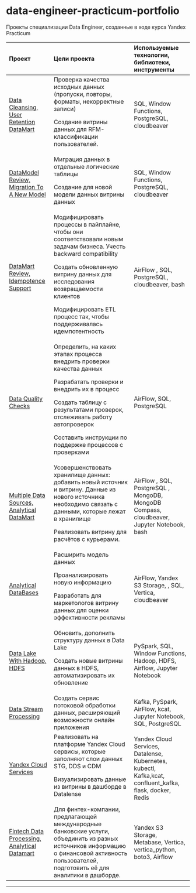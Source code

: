 # data-engineer-practicum-portfolio
Проекты специализации Data Engineer, созданные в ходе курса Yandex Practicum  

| Проект              | Цели проекта           | Используемые технологии, библиотеки, инструменты|
| :-------------------- | :--------------------- |:---------------------------|
| [Data Cleansing, User Retention DataMart](</1 Data Cleansing, User Retention DataMart Creation/README.md>)         | Проверка качества исходных данных (пропуски, повторы, форматы, некорректные записи)   <P><P>Создание витрины данных для RFM-классификации пользователей.           | SQL, Window Functions,  PostgreSQL, cloudbeaver |
| [DataModel Review, Migration To A New Model](</2 DWH, DataModel Review, Migration to New Model/README.md>) | Миграция данных в отдельные логические таблицы  <P><P>Создание для новой модели данных витрины данных   | SQL, Window Functions, PostgreSQL, cloudbeaver          |
| [DataMart Review, Idempotence Support](</3 ETL Update, DataMart Review, Idempotence/README.md>)         | Модифицировать процессы в пайплайне, чтобы они соответствовали новым задачам бизнеса. Учесть backward compatibility <P><P>Создать обновленную витрину данных для исследования возвращаемости клиентов<P><P>Модифицировать ETL процесс так, чтобы поддерживалась идемпотентность         | AirFlow , SQL, PostgreSQL, cloudbeaver, bash         |
| [Data Quality Checks](</4 Check Data Quality, Check Pipeline/README.md>)     | Определить, на каких этапах процесса внедрить проверки качества данных <P><P>Разрабатать проверки и внедрить их в процесс <P><P>Создать таблицу с результатами проверок, отслеживать работу автопроверок <P><P>Составить инструкции по поддержке процессов с проверками          | AirFlow, SQL, PostgreSQL         |
| [Multiple Data Sources, Analytical DataMart](</5 DWH With Multiple Sources, DataMart Creation/README.md>)        | Усовершенствовать хранилище данных: добавить новый источник и витрину. Данные из нового источника необходимо связать с данными, которые лежат в хранилище <P><P>Реализовать витрину для расчётов с курьерами.           | AirFlow , SQL, PostgreSQL , MongoDB, MongoDB Compass, cloudbeaver, Jupyter Notebook, bash          |
| [Analytical DataBases](</6 Analytical DataBases, Vertica, DataMart Creation/README.md>)         | Расширить модель данных <P><P>Проанализировать новую информацию <P><P>Разработать для маркетологов витрину данных для оценки эффективности рекламы          | AirFlow, Yandex S3 Storage, , SQL, Vertica, cloudbeaver          |
| [Data Lake With Hadoop, HDFS](</7 Spark, Data Lake with Hadoop, HDFS/README.md>)       | Обновить, дополнить структуру данных в Data Lake <P><P>Создать новые витрины данных в HDFS, автоматизировать их обновление        | PySpark, SQL, Window Functions, Hadoop, HDFS, Airflow, Jupyter Notebook
| [Data Stream Processing](</8 Data Stream Processing>)         | Создать сервис потоковой обработки данных, расширяющий возможности онлайн приложения          | Kafka, PySpark, AirFlow, kcat, Jupyter Notebook, SQL, PostgreSQL           |
| [Yandex Cloud Services](<9 Yandex Cloud Services>)        | Реализовать на платформе Yandex Cloud сервисы, которые заполняют слои данных STG, DDS и CDM <P><P>Визуализировать данные из витрины в дашборде в Datalense          | Yandex Cloud Services, Datalense, Kubernetes, kubectl, Kafka,kcat, confluent_kafka, flask, docker, Redis         |
| [Fintech Data Processing, Analytical Datamart](</10 Fintech Data Processing, Analytic Datamart>)         | Для финтех-компании, предлагающей международные банковские услуги, объединить из разных источников информацию о финансовой активность пользователей,  подготовить её для аналитики в дашборде.           | Yandex S3 Storage, Metabase, Vertica, vertica_python, boto3, Airflow       |
---  
